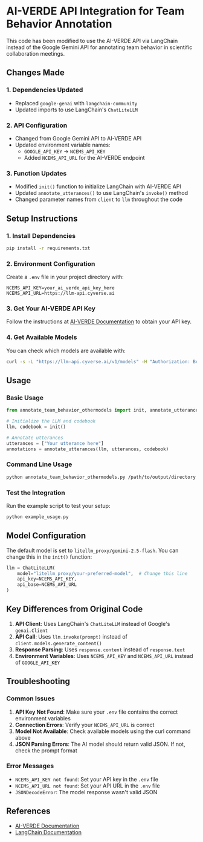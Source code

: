 # AI-VERDE API Integration for Team Behavior Annotation

This code has been modified to use the AI-VERDE API via LangChain instead of the Google Gemini API for annotating team behavior in scientific collaboration meetings.

## Changes Made

### 1. Dependencies Updated
- Replaced `google-genai` with `langchain-community`
- Updated imports to use LangChain's `ChatLiteLLM`

### 2. API Configuration
- Changed from Google Gemini API to AI-VERDE API
- Updated environment variable names:
  - `GOOGLE_API_KEY` → `NCEMS_API_KEY`
  - Added `NCEMS_API_URL` for the AI-VERDE endpoint

### 3. Function Updates
- Modified `init()` function to initialize LangChain with AI-VERDE API
- Updated `annotate_utterances()` to use LangChain's `invoke()` method
- Changed parameter names from `client` to `llm` throughout the code

## Setup Instructions

### 1. Install Dependencies
```bash
pip install -r requirements.txt
```

### 2. Environment Configuration
Create a `.env` file in your project directory with:
```
NCEMS_API_KEY=your_ai_verde_api_key_here
NCEMS_API_URL=https://llm-api.cyverse.ai
```

### 3. Get Your AI-VERDE API Key
Follow the instructions at [AI-VERDE Documentation](https://aiverde-docs.cyverse.ai/api/api-token-langchain/#3-create-python-scripts) to obtain your API key.

### 4. Get Available Models
You can check which models are available with:
```bash
curl -s -L "https://llm-api.cyverse.ai/v1/models" -H "Authorization: Bearer [YOUR_API_KEY]" -H 'Content-Type: application/json' | jq
```

## Usage

### Basic Usage
```python
from annotate_team_behavior_othermodels import init, annotate_utterances

# Initialize the LLM and codebook
llm, codebook = init()

# Annotate utterances
utterances = ["Your utterance here"]
annotations = annotate_utterances(llm, utterances, codebook)
```

### Command Line Usage
```bash
python annotate_team_behavior_othermodels.py /path/to/output/directory
```

### Test the Integration
Run the example script to test your setup:
```bash
python example_usage.py
```

## Model Configuration

The default model is set to `litellm_proxy/gemini-2.5-flash`. You can change this in the `init()` function:

```python
llm = ChatLiteLLM(
    model="litellm_proxy/your-preferred-model",  # Change this line
    api_key=NCEMS_API_KEY,
    api_base=NCEMS_API_URL
)
```

## Key Differences from Original Code

1. **API Client**: Uses LangChain's `ChatLiteLLM` instead of Google's `genai.Client`
2. **API Call**: Uses `llm.invoke(prompt)` instead of `client.models.generate_content()`
3. **Response Parsing**: Uses `response.content` instead of `response.text`
4. **Environment Variables**: Uses `NCEMS_API_KEY` and `NCEMS_API_URL` instead of `GOOGLE_API_KEY`

## Troubleshooting

### Common Issues

1. **API Key Not Found**: Make sure your `.env` file contains the correct environment variables
2. **Connection Errors**: Verify your `NCEMS_API_URL` is correct
3. **Model Not Available**: Check available models using the curl command above
4. **JSON Parsing Errors**: The AI model should return valid JSON. If not, check the prompt format

### Error Messages
- `NCEMS_API_KEY not found`: Set your API key in the `.env` file
- `NCEMS_API_URL not found`: Set your API URL in the `.env` file
- `JSONDecodeError`: The model response wasn't valid JSON

## References

- [AI-VERDE Documentation](https://aiverde-docs.cyverse.ai/api/api-token-langchain/#3-create-python-scripts)
- [LangChain Documentation](https://python.langchain.com/docs/get_started/introduction)
